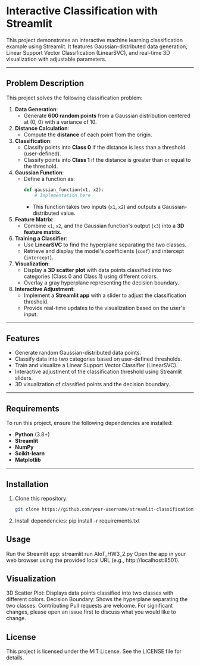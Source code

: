 # Interactive Classification with Streamlit

This project demonstrates an interactive machine learning classification example using Streamlit. It features Gaussian-distributed data generation, Linear Support Vector Classification (LinearSVC), and real-time 3D visualization with adjustable parameters.

---

## Problem Description

This project solves the following classification problem:

1. **Data Generation**:
   - Generate **600 random points** from a Gaussian distribution centered at (0, 0) with a variance of 10.
2. **Distance Calculation**:
   - Compute the **distance** of each point from the origin.
3. **Classification**:
   - Classify points into **Class 0** if the distance is less than a threshold (user-defined).
   - Classify points into **Class 1** if the distance is greater than or equal to the threshold.
4. **Gaussian Function**:
   - Define a function as:
     ```python
     def gaussian_function(x1, x2):
         # Implementation here
     ```
     - This function takes two inputs (`x1`, `x2`) and outputs a Gaussian-distributed value.
5. **Feature Matrix**:
   - Combine `x1`, `x2`, and the Gaussian function's output (`x3`) into a **3D feature matrix**.
6. **Training a Classifier**:
   - Use **LinearSVC** to find the hyperplane separating the two classes.
   - Retrieve and display the model's coefficients (`coef`) and intercept (`intercept`).
7. **Visualization**:
   - Display a **3D scatter plot** with data points classified into two categories (Class 0 and Class 1) using different colors.
   - Overlay a gray hyperplane representing the decision boundary.
8. **Interactive Adjustment**:
   - Implement a **Streamlit app** with a slider to adjust the classification threshold.
   - Provide real-time updates to the visualization based on the user's input.

---

## Features

- Generate random Gaussian-distributed data points.
- Classify data into two categories based on user-defined thresholds.
- Train and visualize a Linear Support Vector Classifier (LinearSVC).
- Interactive adjustment of the classification threshold using Streamlit sliders.
- 3D visualization of classified points and the decision boundary.

---

## Requirements

To run this project, ensure the following dependencies are installed:

- **Python** (3.8+)
- **Streamlit**
- **NumPy**
- **Scikit-learn**
- **Matplotlib**

---

## Installation

1. Clone this repository:
   ```bash
   git clone https://github.com/your-username/streamlit-classification.git
2. Install dependencies:
pip install -r requirements.txt

## Usage
Run the Streamlit app:
streamlit run AIoT_HW3_2.py
Open the app in your web browser using the provided local URL (e.g., http://localhost:8501).

## Visualization
3D Scatter Plot: Displays data points classified into two classes with different colors.
Decision Boundary: Shows the hyperplane separating the two classes.
Contributing
Pull requests are welcome. For significant changes, please open an issue first to discuss what you would like to change.

## License
This project is licensed under the MIT License. See the LICENSE file for details.
